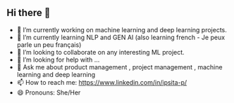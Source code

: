## Hi there 👋
- 🔭 I’m currently working on machine learning and deep learning projects.
- 🌱 I’m currently learning NLP and GEN AI (also learning french - Je peux parle un peu français)
- 👯 I’m looking to collaborate on any interesting ML project.
- 🤔 I’m looking for help with ...
- 💬 Ask me about product management , project management , machine learning and deep learning
- 📫 How to reach me: https://www.linkedin.com/in/ipsita-p/ 
- 😄 Pronouns: She/Her

